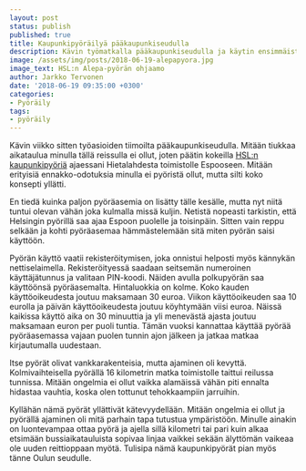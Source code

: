 ```yaml
---
layout: post
status: publish
published: true
title: Kaupunkipyöräilyä pääkaupunkiseudulla
description: Kävin työmatkalla pääkaupunkiseudulla ja käytin ensimmäistä kertaa HSL:n Alepa-pyöriä. Tästä palvelusta ei ole muuta kuin positiivista sanottavaa.
image: /assets/img/posts/2018-06-19-alepapyora.jpg
image_text: HSL:n Alepa-pyörän ohjaamo
author: Jarkko Tervonen
date: '2018-06-19 09:35:00 +0300'
categories:
- Pyöräily
tags:
- pyöräily
---
```

Kävin viikko sitten työasioiden tiimoilta pääkaupunkiseudulla. Mitään tiukkaa aikataulua minulla tällä reissulla ei ollut, joten päätin kokeilla [HSL:n kaupunkipyöriä](https://kaupunkipyorat.hsl.fi/) ajaessani Hietalahdesta toimistolle Espooseen. Mitään erityisiä ennakko-odotuksia minulla ei pyöristä ollut, mutta silti koko konsepti yllätti.

<!-- more -->

En tiedä kuinka paljon pyöräasemia on lisätty tälle kesälle, mutta nyt niitä tuntui olevan vähän joka kulmalla missä kuljin. Netistä nopeasti tarkistin, että Helsingin pyörillä saa ajaa Espoon puolelle ja toisinpäin. Sitten vain reppu selkään ja kohti pyöräasemaa hämmästelemään sitä miten pyörän saisi käyttöön.

Pyörän käyttö vaatii rekisteröitymisen, joka onnistui helposti myös kännykän nettiselaimella. Rekisteröityessä saadaan seitsemän numeroinen käyttäjätunnus ja valitaan PIN-koodi. Näiden avulla polkupyörän saa käyttöönsä pyöräasemalta. Hintaluokkia on kolme. Koko kauden käyttöoikeudesta joutuu maksamaan 30 euroa. Viikon käyttöoikeuden saa 10 eurolla ja päivän käyttöoikeudesta joutuu köyhtymään viisi euroa. Näissä kaikissa käyttö aika on 30 minuuttia ja yli menevästä ajasta joutuu maksamaan euron per puoli tuntia. Tämän vuoksi kannattaa käyttää pyörää pyöräasemassa vajaan puolen tunnin ajon jälkeen ja jatkaa matkaa kirjautumalla uudestaan.

Itse pyörät olivat vankkarakenteisia, mutta ajaminen oli kevyttä. Kolmivaihteisella pyörällä 16 kilometrin matka toimistolle taittui reilussa tunnissa. Mitään ongelmia ei ollut vaikka alamäissä vähän piti ennalta hidastaa vauhtia, koska olen tottunut tehokkaampiin jarruihin.

Kyllähän nämä pyörät yllättivät kätevyydellään. Mitään ongelmia ei ollut ja pyörällä ajaminen oli mitä parhain tapa tutustua ympäristöön. Minulle ainakin on luontevampaa ottaa pyörä ja ajella sillä kilometri tai pari kuin alkaa etsimään bussiaikatauluista sopivaa linjaa vaikkei sekään älyttömän vaikeaa ole uuden reittioppaan myötä. Tulisipa nämä kaupunkipyörät pian myös tänne Oulun seudulle.
